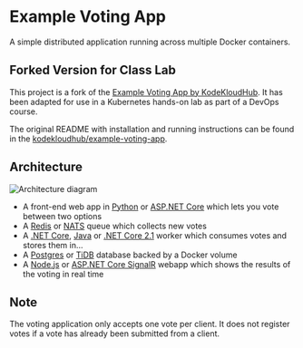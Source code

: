 Example Voting App
=========

A simple distributed application running across multiple Docker containers.

Forked Version for Class Lab
---------------
This project is a fork of the [Example Voting App by KodeKloudHub](https://github.com/kodekloudhub/example-voting-app). It has been adapted for use in a Kubernetes hands-on lab as part of a DevOps course.

The original README with installation and running instructions can be found in the [kodekloudhub/example-voting-app](https://github.com/kodekloudhub/example-voting-app).

Architecture
-----

![Architecture diagram](architecture.png)

* A front-end web app in [Python](/vote) or [ASP.NET Core](/vote/dotnet) which lets you vote between two options
* A [Redis](https://hub.docker.com/_/redis/) or [NATS](https://hub.docker.com/_/nats/) queue which collects new votes
* A [.NET Core](/worker/src/Worker), [Java](/worker/src/main) or [.NET Core 2.1](/worker/dotnet) worker which consumes votes and stores them in…
* A [Postgres](https://hub.docker.com/_/postgres/) or [TiDB](https://hub.docker.com/r/dockersamples/tidb/tags/) database backed by a Docker volume
* A [Node.js](/result) or [ASP.NET Core SignalR](/result/dotnet) webapp which shows the results of the voting in real time

Note
----

The voting application only accepts one vote per client. It does not register votes if a vote has already been submitted from a client.

